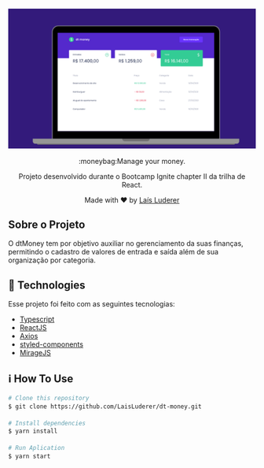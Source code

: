 <p align="center">
    <img src="./dtmoneyImg.png" width="700" />
</p>

<div align="center">
	<p>:moneybag:Manage your money.</p>
	<p>Projeto desenvolvido durante o Bootcamp Ignite chapter II da trilha de React.</p>
	<p>
		Made with ♥ by <a href="https://www.linkedin.com/in/la%C3%ADs-luderer-alvarenga/">Laís Luderer</a>
	</p>
</div>

## Sobre o Projeto
O dtMoney tem por objetivo auxiliar no gerenciamento da suas finanças, permitindo o cadastro de valores de entrada e saída além de sua organização por categoria.

## :rocket: Technologies

Esse projeto foi feito com as seguintes tecnologias:
- [Typescript](https://www.typescriptlang.org/)  
-  [ReactJS](https://reactjs.org/)
-  [Axios](https://github.com/axios/axios)
-  [styled-components](https://www.styled-components.com/)
- [MirageJS](https://miragejs.com/)

## :information_source: How To Use

```bash
# Clone this repository
$ git clone https://github.com/LaisLuderer/dt-money.git

# Install dependencies
$ yarn install

# Run Aplication
$ yarn start
```
